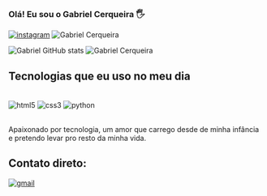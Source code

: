 ### Olá! Eu sou o Gabriel Cerqueira 🖐️

[![instagram](https://img.shields.io/badge/Instagram-E4405F?style=for-the-badge&logo=instagram&logoColor=white)](https://www.instagram.com/gabriielcerqueira/)
![Gabriel Cerqueira](https://img.shields.io/badge/Linux-FCC624?style=for-the-badge&logo=linux&logoColor=black)

![Gabriel GitHub stats](https://github-readme-stats.vercel.app/api?username=devgabrielcerqueira&show_icons=true&theme=radical)
![Gabriel Cerqueira](https://github-readme-stats.vercel.app/api/top-langs/?username=devgabrielcerqueira&theme=blue-green)

## Tecnologias que eu uso no meu dia

<div style="display: inline_block"><br/>
<img align="center" alt="html5" src="https://img.shields.io/badge/HTML5-E34F26?style=for-the-badge&logo=html5&logoColor=white" />
<img align="center" alt="css3" src="https://img.shields.io/badge/CSS3-1572B6?style=for-the-badge&logo=css3&logoColor=white" />
<img align="center" alt="python" src="https://img.shields.io/badge/Python-14354C?style=for-the-badge&logo=python&logoColor=white" />
<div><br/>

Apaixonado por tecnologia, um amor que carrego desde de minha infância e pretendo levar pro resto da minha vida. 

## Contato direto: 

[![gmail](https://img.shields.io/badge/Gmail-D14836?style=for-the-badge&logo=gmail&logoColor=white)](https://mail.google.com/mail/u/0/#inbox)






